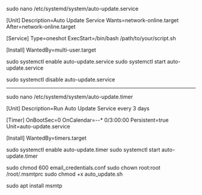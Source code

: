 sudo nano /etc/systemd/system/auto-update.service

[Unit]
Description=Auto Update Service
Wants=network-online.target
After=network-online.target

[Service]
Type=oneshot
ExecStart=/bin/bash /path/to/your/script.sh

[Install]
WantedBy=multi-user.target

sudo systemctl enable auto-update.service
sudo systemctl start auto-update.service

sudo systemctl disable auto-update.service

-----------------------------------------------------------
sudo nano /etc/systemd/system/auto-update.timer

[Unit]
Description=Run Auto Update Service every 3 days

[Timer]
OnBootSec=0
OnCalendar=*-*-* 0/3:00:00
Persistent=true
Unit=auto-update.service

[Install]
WantedBy=timers.target

sudo systemctl enable auto-update.timer
sudo systemctl start auto-update.timer


sudo chmod 600 email_credentials.conf    sudo chown root:root /root/.msmtprc        sudo chmod +x auto_update.sh

sudo apt install msmtp
